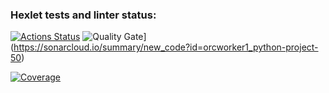 ### Hexlet tests and linter status:
[![Actions Status](https://github.com/orcworker1/python-project-50/actions/workflows/hexlet-check.yml/badge.svg)](https://github.com/orcworker1/python-project-50/actions)
![Quality Gate](https://sonarcloud.io/api/project_badges/measure?project=orcworker1_python-project-50&metric=alert_status)](https://sonarcloud.io/summary/new_code?id=orcworker1_python-project-50)

[![Coverage](https://sonarcloud.io/api/project_badges/measure?project=orcworker1_python-project-50&metric=coverage)](https://sonarcloud.io/summary/new_code?id=orcworker1_python-project-50)
